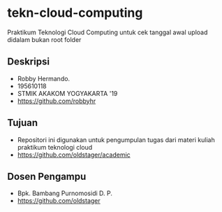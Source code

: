 # tekn-cloud-computing
Praktikum Teknologi Cloud Computing
untuk cek tanggal awal upload didalam bukan root folder

## Deskripsi

* Robby Hermando.
* 195610118
* STMIK AKAKOM YOGYAKARTA '19
* https://github.com/robbyhr

## Tujuan

* Repositori ini digunakan untuk pengumpulan tugas dari materi kuliah praktikum teknologi cloud
* https://github.com/oldstager/academic

## Dosen Pengampu

* Bpk. Bambang Purnomosidi D. P.
* https://github.com/oldstager
